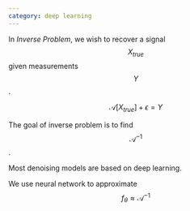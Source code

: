 ```yaml
---
category: deep learning
---
```


In _Inverse Problem_, we wish to recover a signal $$X_{true}$$ given measurements $$Y$$.

$$
\mathcal{A}[X_{true}] + \epsilon = Y
$$

The goal of inverse problem is to find $$\mathcal{A^{-1}}$$.

Most denoising models are based on deep learning.

We use neural network to approximate
$$f_\theta \approx \mathcal{A^{-1}}$$
